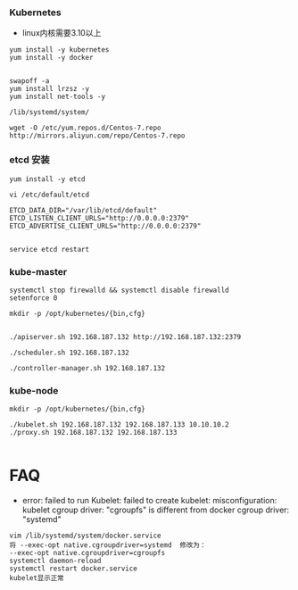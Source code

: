 ### Kubernetes

- linux内核需要3.10以上

```
yum install -y kubernetes
yum install -y docker


swapoff -a
yum install lrzsz -y
yum install net-tools -y

/lib/systemd/system/
```


```
wget -O /etc/yum.repos.d/Centos-7.repo http://mirrors.aliyun.com/repo/Centos-7.repo
```

### etcd 安装
```
yum install -y etcd

vi /etc/default/etcd

ETCD_DATA_DIR="/var/lib/etcd/default"
ETCD_LISTEN_CLIENT_URLS="http://0.0.0.0:2379"
ETCD_ADVERTISE_CLIENT_URLS="http://0.0.0.0:2379"


service etcd restart
```

### kube-master

```
systemctl stop firewalld && systemctl disable firewalld
setenforce 0

mkdir -p /opt/kubernetes/{bin,cfg}


./apiserver.sh 192.168.187.132 http://192.168.187.132:2379

./scheduler.sh 192.168.187.132

./controller-manager.sh 192.168.187.132

```

### kube-node

```
mkdir -p /opt/kubernetes/{bin,cfg}

./kubelet.sh 192.168.187.132 192.168.187.133 10.10.10.2
./proxy.sh 192.168.187.132 192.168.187.133


```


# FAQ

- error: failed to run Kubelet: failed to create kubelet: misconfiguration: kubelet cgroup driver: "cgroupfs" is different from docker cgroup driver: "systemd"

```
vim /lib/systemd/system/docker.service
将 --exec-opt native.cgroupdriver=systemd  修改为：
--exec-opt native.cgroupdriver=cgroupfs
systemctl daemon-reload 
systemctl restart docker.service
kubelet显示正常
```